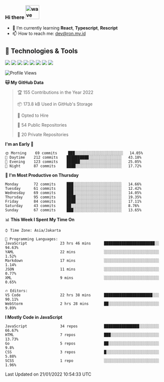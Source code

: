### Hi there <img src="https://i.ibb.co/q0Hx1KK/wave.gif" alt="wave" width="45px">

- 🌱 I’m currently learning **React**, **Typescript**, **Rescript**
- 📫 How to reach me: dev@ron.my.id

## 🔧 Technologies & Tools

![](https://img.shields.io/badge/OS-Linux-informational?style=flat&logo=linux&logoColor=white&color=2bbc8a)
![](https://img.shields.io/badge/OS-Windows-informational?style=flat&logo=windows&logoColor=white&color=2bbc8a)
![](https://img.shields.io/badge/Code-JavaScript-informational?style=flat&logo=javascript&logoColor=white&color=2bbc8a)
![](https://img.shields.io/badge/Code-Golang-informational?style=flat&logo=go&logoColor=white&color=2bbc8a)
![](https://img.shields.io/badge/Code-React-informational?style=flat&logo=react&logoColor=white&color=2bbc8a)
![](https://img.shields.io/badge/Code-Next-informational?style=flat&logo=next.js&logoColor=white&color=2bbc8a)
![](https://img.shields.io/badge/Shell-Bash-informational?style=flat&logo=gnu-bash&logoColor=white&color=2bbc8a)
![](https://img.shields.io/badge/Tools-Docker-informational?style=flat&logo=docker&logoColor=white&color=2bbc8a)

<!--START_SECTION:waka-->
![Profile Views](http://img.shields.io/badge/Profile%20Views-62-blue)

**🐱 My GitHub Data** 

> 🏆 155 Contributions in the Year 2022
 > 
> 📦 173.8 kB Used in GitHub's Storage 
 > 
> 💼 Opted to Hire
 > 
> 📜 54 Public Repositories 
 > 
> 🔑 20 Private Repositories  
 > 
**I'm an Early 🐤** 

```text
🌞 Morning    69 commits     ███░░░░░░░░░░░░░░░░░░░░░░   14.05% 
🌆 Daytime    212 commits    ██████████░░░░░░░░░░░░░░░   43.18% 
🌃 Evening    123 commits    ██████░░░░░░░░░░░░░░░░░░░   25.05% 
🌙 Night      87 commits     ████░░░░░░░░░░░░░░░░░░░░░   17.72%

```
📅 **I'm Most Productive on Thursday** 

```text
Monday       72 commits     ███░░░░░░░░░░░░░░░░░░░░░░   14.66% 
Tuesday      61 commits     ███░░░░░░░░░░░░░░░░░░░░░░   12.42% 
Wednesday    69 commits     ███░░░░░░░░░░░░░░░░░░░░░░   14.05% 
Thursday     95 commits     ████░░░░░░░░░░░░░░░░░░░░░   19.35% 
Friday       84 commits     ████░░░░░░░░░░░░░░░░░░░░░   17.11% 
Saturday     43 commits     ██░░░░░░░░░░░░░░░░░░░░░░░   8.76% 
Sunday       67 commits     ███░░░░░░░░░░░░░░░░░░░░░░   13.65%

```


📊 **This Week I Spent My Time On** 

```text
⌚︎ Time Zone: Asia/Jakarta

💬 Programming Languages: 
JavaScript               23 hrs 46 mins      ███████████████████████░░   94.63% 
YAML                     22 mins             ░░░░░░░░░░░░░░░░░░░░░░░░░   1.52% 
Markdown                 17 mins             ░░░░░░░░░░░░░░░░░░░░░░░░░   1.14% 
JSON                     11 mins             ░░░░░░░░░░░░░░░░░░░░░░░░░   0.77% 
XML                      9 mins              ░░░░░░░░░░░░░░░░░░░░░░░░░   0.65%

🔥 Editors: 
VS Code                  22 hrs 38 mins      ██████████████████████░░░   90.11% 
WebStorm                 2 hrs 28 mins       ██░░░░░░░░░░░░░░░░░░░░░░░   9.89%

```

**I Mostly Code in JavaScript** 

```text
JavaScript               34 repos            ████████████████░░░░░░░░░   66.67% 
HTML                     7 repos             ███░░░░░░░░░░░░░░░░░░░░░░   13.73% 
Go                       5 repos             ██░░░░░░░░░░░░░░░░░░░░░░░   9.8% 
CSS                      3 repos             █░░░░░░░░░░░░░░░░░░░░░░░░   5.88% 
SCSS                     1 repo              ░░░░░░░░░░░░░░░░░░░░░░░░░   1.96%

```



 Last Updated on 21/01/2022 10:54:33 UTC
<!--END_SECTION:waka-->
